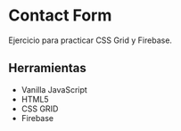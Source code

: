# Contact Form

Ejercicio para practicar CSS Grid y Firebase.


## Herramientas

* Vanilla JavaScript
* HTML5
* CSS GRID
* Firebase
